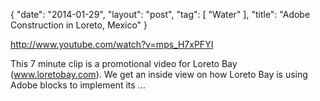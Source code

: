 {
   "date": "2014-01-29",
   "layout": "post",
   "tag": [
      "Water"
   ],
   "title": "Adobe Construction in Loreto, Mexico"
}

http://www.youtube.com/watch?v=mps_H7xPFYI  

This 7 minute clip is a promotional video for Loreto Bay (www.loretobay.com). We get an inside view on how Loreto Bay is using Adobe blocks to implement its ...